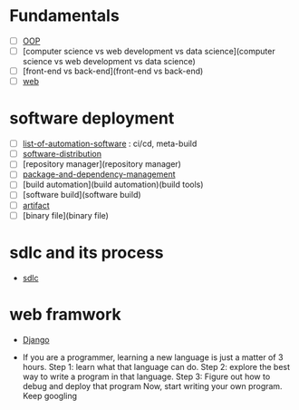 # Fundamentals
* [ ] [OOP](OOP)
* [ ] [computer science vs web development vs data science](computer science vs web development vs data science)
* [ ] [front-end vs back-end](front-end vs back-end)
* [ ] [web](web)

# software deployment
* [ ] [list-of-automation-software](https://en.wikipedia.org/wiki/List_of_build_automation_software) : ci/cd, meta-build
* [ ] [software-distribution](software-distribution)
* [ ] [repository manager](repository manager)
* [ ] [package-and-dependency-management](package-and-dependency-management)
* [ ] [build automation](build automation)(build tools)
* [ ] [software build](software build)
* [ ] [artifact](artifact)
* [ ] [binary file](binary file)

# sdlc and its process
* [sdlc](sdlc)


# web framwork
* [Django](Django)

* If you are a programmer, learning a new language is just a matter of 3 hours.
Step 1: learn what that language can do.
Step 2: explore the best way to write a program in that language.
Step 3: Figure out how to debug and deploy that program
Now, start writing your own program. Keep googling
